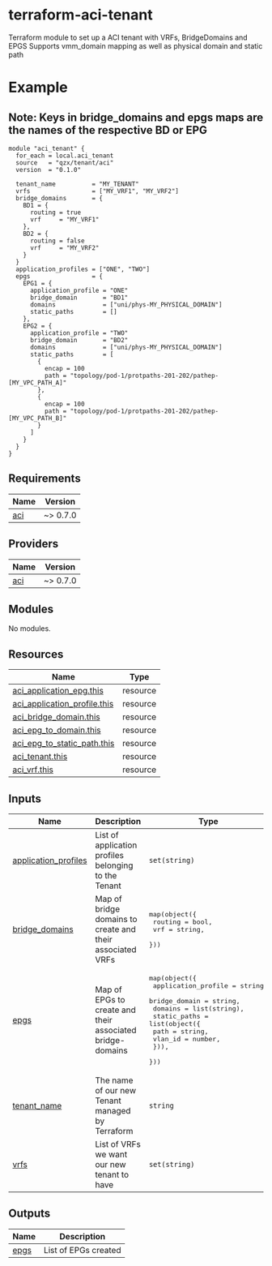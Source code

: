 # terraform-aci-tenant

Terraform module to set up a ACI tenant with VRFs, BridgeDomains and EPGS
Supports vmm\_domain mapping as well as physical domain and static path

# Example

## Note: Keys in bridge\_domains and epgs maps are the names of the respective BD or EPG

```hcl
module "aci_tenant" {
  for_each = local.aci_tenant
  source   = "qzx/tenant/aci"
  version  = "0.1.0"

  tenant_name          = "MY_TENANT"
  vrfs                 = ["MY_VRF1", "MY_VRF2"]
  bridge_domains       = {
    BD1 = {
      routing = true
      vrf     = "MY_VRF1"
    },
    BD2 = {
      routing = false
      vrf     = "MY_VRF2"
    }
  }
  application_profiles = ["ONE", "TWO"]
  epgs                 = {
    EPG1 = {
      application_profile = "ONE"
      bridge_domain       = "BD1"
      domains             = ["uni/phys-MY_PHYSICAL_DOMAIN"]
      static_paths        = []
    },
    EPG2 = {
      application_profile = "TWO"
      bridge_domain       = "BD2"
      domains             = ["uni/phys-MY_PHYSICAL_DOMAIN"]
      static_paths        = [
        {
          encap = 100
          path = "topology/pod-1/protpaths-201-202/pathep-[MY_VPC_PATH_A]"
        },
        {
          encap = 100
          path = "topology/pod-1/protpaths-201-202/pathep-[MY_VPC_PATH_B]"
        }
      ]
    }
  }
}
```

## Requirements

| Name | Version |
|------|---------|
| <a name="requirement_aci"></a> [aci](#requirement\_aci) | ~> 0.7.0 |

## Providers

| Name | Version |
|------|---------|
| <a name="provider_aci"></a> [aci](#provider\_aci) | ~> 0.7.0 |

## Modules

No modules.

## Resources

| Name | Type |
|------|------|
| [aci_application_epg.this](https://registry.terraform.io/providers/CiscoDevNet/aci/latest/docs/resources/application_epg) | resource |
| [aci_application_profile.this](https://registry.terraform.io/providers/CiscoDevNet/aci/latest/docs/resources/application_profile) | resource |
| [aci_bridge_domain.this](https://registry.terraform.io/providers/CiscoDevNet/aci/latest/docs/resources/bridge_domain) | resource |
| [aci_epg_to_domain.this](https://registry.terraform.io/providers/CiscoDevNet/aci/latest/docs/resources/epg_to_domain) | resource |
| [aci_epg_to_static_path.this](https://registry.terraform.io/providers/CiscoDevNet/aci/latest/docs/resources/epg_to_static_path) | resource |
| [aci_tenant.this](https://registry.terraform.io/providers/CiscoDevNet/aci/latest/docs/resources/tenant) | resource |
| [aci_vrf.this](https://registry.terraform.io/providers/CiscoDevNet/aci/latest/docs/resources/vrf) | resource |

## Inputs

| Name | Description | Type | Default | Required |
|------|-------------|------|---------|:--------:|
| <a name="input_application_profiles"></a> [application\_profiles](#input\_application\_profiles) | List of application profiles belonging to the Tenant | `set(string)` | `[]` | no |
| <a name="input_bridge_domains"></a> [bridge\_domains](#input\_bridge\_domains) | Map of bridge domains to create and their associated VRFs | <pre>map(object({<br>    routing = bool,<br>    vrf     = string,<br>  }))</pre> | `{}` | no |
| <a name="input_epgs"></a> [epgs](#input\_epgs) | Map of EPGs to create and their associated bridge-domains | <pre>map(object({<br>    application_profile = string,<br>    bridge_domain       = string,<br>    domains             = list(string),<br>    static_paths = list(object({<br>      path    = string,<br>      vlan_id = number,<br>    })),<br>  }))</pre> | `{}` | no |
| <a name="input_tenant_name"></a> [tenant\_name](#input\_tenant\_name) | The name of our new Tenant managed by Terraform | `string` | n/a | yes |
| <a name="input_vrfs"></a> [vrfs](#input\_vrfs) | List of VRFs we want our new tenant to have | `set(string)` | `[]` | no |

## Outputs

| Name | Description |
|------|-------------|
| <a name="output_epgs"></a> [epgs](#output\_epgs) | List of EPGs created |

